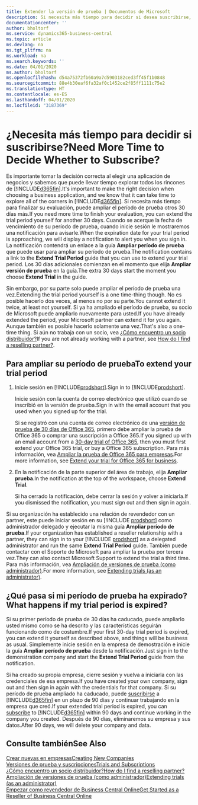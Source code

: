 ```yaml
---
title: Extender la versión de prueba | Documentos de Microsoft
description: Si necesita más tiempo para decidir si desea suscribirse, puede ampliar su versión de prueba.
documentationcenter: ''
author: bholtorf
ms.service: dynamics365-business-central
ms.topic: article
ms.devlang: na
ms.tgt_pltfrm: na
ms.workload: na
ms.search.keywords: ''
ms.date: 04/01/2020
ms.author: bholtorf
ms.openlocfilehash: d54a75372fb60a9a7d5903182ced3ff45f1b0848
ms.sourcegitcommit: 88e4b30eaf6fa32af0c1452ce2f85ff1111c75e2
ms.translationtype: HT
ms.contentlocale: es-ES
ms.lasthandoff: 04/01/2020
ms.locfileid: "3187369"
---
```

# <a name="need-more-time-to-decide-whether-to-subscribe"></a><span data-ttu-id="215b6-103">¿Necesita más tiempo para decidir si suscribirse?</span><span class="sxs-lookup"><span data-stu-id="215b6-103">Need More Time to Decide Whether to Subscribe?</span></span>
<span data-ttu-id="215b6-104">Es importante tomar la decisión correcta al elegir una aplicación de negocios y sabemos que puede llevar tiempo explorar todos los rincones de [!INCLUDE[d365fin](includes/d365fin_md.md)].</span><span class="sxs-lookup"><span data-stu-id="215b6-104">It's important to make the right decision when choosing a business application, and we know that it can take time to explore all of the corners in [!INCLUDE[d365fin](includes/d365fin_md.md)].</span></span> <span data-ttu-id="215b6-105">Si necesita más tiempo para finalizar su evaluación, puede ampliar el período de prueba otros 30 días más.</span><span class="sxs-lookup"><span data-stu-id="215b6-105">If you need more time to finish your evaluation, you can extend the trial period yourself for another 30 days.</span></span> <span data-ttu-id="215b6-106">Cuando se acerque la fecha de vencimiento de su período de prueba, cuando inicie sesión le mostraremos una notificación para avisarle.</span><span class="sxs-lookup"><span data-stu-id="215b6-106">When the expiration date for your trial period is approaching, we will display a notification to alert you when you sign in.</span></span> <span data-ttu-id="215b6-107">La notificación contendrá un enlace a la guía **Ampliar período de prueba** que puede usar para ampliar su período de prueba.</span><span class="sxs-lookup"><span data-stu-id="215b6-107">The notification contains a link to the **Extend Trial Period** guide that you can use to extend your trial period.</span></span> <span data-ttu-id="215b6-108">Los 30 días adicionales comienzan en el momento que elija **Ampliar versión de prueba** en la guía.</span><span class="sxs-lookup"><span data-stu-id="215b6-108">The extra 30 days start the moment you choose **Extend Trial** in the guide.</span></span>

<span data-ttu-id="215b6-109">Sin embargo, por su parte solo puede ampliar el período de prueba una vez.</span><span class="sxs-lookup"><span data-stu-id="215b6-109">Extending the trial period yourself is a one time-thing though.</span></span> <span data-ttu-id="215b6-110">No es posible hacerlo dos veces, al menos no por su parte.</span><span class="sxs-lookup"><span data-stu-id="215b6-110">You cannot extend it twice, at least not yourself.</span></span> <span data-ttu-id="215b6-111">Si ya ha ampliado el período de prueba, su socio de Microsoft puede ampliarlo nuevamente para usted.</span><span class="sxs-lookup"><span data-stu-id="215b6-111">If you have already extended the period, your Microsoft partner can extend it for you again.</span></span> <span data-ttu-id="215b6-112">Aunque también es posible hacerlo solamente una vez.</span><span class="sxs-lookup"><span data-stu-id="215b6-112">That's also a one-time thing.</span></span> <span data-ttu-id="215b6-113">Si aún no trabaja con un socio, vea [¿Cómo encuentro un socio distribuidor?](across-faq.md#findpartner)</span><span class="sxs-lookup"><span data-stu-id="215b6-113">If you are not already working with a partner, see [How do I find a reselling partner?](across-faq.md#findpartner).</span></span>  

## <a name="to-extend-your-trial-period"></a><span data-ttu-id="215b6-114">Para ampliar su período de prueba</span><span class="sxs-lookup"><span data-stu-id="215b6-114">To extend your trial period</span></span>

1. <span data-ttu-id="215b6-115">Inicie sesión en [!INCLUDE[prodshort](includes/prodshort.md)].</span><span class="sxs-lookup"><span data-stu-id="215b6-115">Sign in to [!INCLUDE[prodshort](includes/prodshort.md)].</span></span>

    <span data-ttu-id="215b6-116">Inicie sesión con la cuenta de correo electrónico que utilizó cuando se inscribió en la versión de prueba.</span><span class="sxs-lookup"><span data-stu-id="215b6-116">Sign in with the email account that you used when you signed up for the trial.</span></span>  

    <span data-ttu-id="215b6-117">Si se registró con una cuenta de correo electrónico de una [versión de prueba de 30 días de Office 365](/microsoft-365/commerce/sign-up-for-office-365-trial), primero debe ampliar la prueba de Office 365 o comprar una suscripción a Office 365.</span><span class="sxs-lookup"><span data-stu-id="215b6-117">If you signed up with an email account from a [30-day trial of Office 365](/microsoft-365/commerce/sign-up-for-office-365-trial), then you must first extend your Office 365 trial, or buy a Office 365 subscription.</span></span> <span data-ttu-id="215b6-118">Para más información, vea [Ampliar la prueba de Office 365 para empresas](/microsoft-365/commerce/extend-your-trial).</span><span class="sxs-lookup"><span data-stu-id="215b6-118">For more information, see [Extend your trial for Office 365 for business](/microsoft-365/commerce/extend-your-trial).</span></span>
2. <span data-ttu-id="215b6-119">En la notificación de la parte superior del área de trabajo, elija **Ampliar prueba**.</span><span class="sxs-lookup"><span data-stu-id="215b6-119">In the notification at the top of the workspace, choose **Extend Trial**.</span></span>

    <span data-ttu-id="215b6-120">Si ha cerrado la notificación, debe cerrar la sesión y volver a iniciarla.</span><span class="sxs-lookup"><span data-stu-id="215b6-120">If you dismissed the notification, you must sign out and then sign in again.</span></span>

<span data-ttu-id="215b6-121">Si su organización ha establecido una relación de revendedor con un partner, este puede iniciar sesión en su [!INCLUDE [prodshort](includes/prodshort.md)] como administrador delegado y ejecutar la misma guía **Ampliar período de prueba**.</span><span class="sxs-lookup"><span data-stu-id="215b6-121">If your organization has established a reseller relationship with a partner, they can sign in to your [!INCLUDE [prodshort](includes/prodshort.md)] as a delegated administrator and run the same **Extend Trial Period** guide.</span></span> <span data-ttu-id="215b6-122">También puede contactar con el Soporte de Microsoft para ampliar la prueba por tercera vez.</span><span class="sxs-lookup"><span data-stu-id="215b6-122">They can also contact Microsoft Support to extend the trial a third time.</span></span> <span data-ttu-id="215b6-123">Para más información, vea [Ampliación de versiones de prueba (como administrador)](/dynamics365/business-central/dev-itpro/administration/tenant-administration#extending-trials).</span><span class="sxs-lookup"><span data-stu-id="215b6-123">For more information, see [Extending trials (as an administrator)](/dynamics365/business-central/dev-itpro/administration/tenant-administration#extending-trials).</span></span>  

## <a name="what-happens-if-my-trial-period-is-expired"></a><span data-ttu-id="215b6-124">¿Qué pasa si mi período de prueba ha expirado?</span><span class="sxs-lookup"><span data-stu-id="215b6-124">What happens if my trial period is expired?</span></span>

<span data-ttu-id="215b6-125">Si su primer período de prueba de 30 días ha caducado, puede ampliarlo usted mismo como se ha descrito y las características seguirán funcionando como de costumbre.</span><span class="sxs-lookup"><span data-stu-id="215b6-125">If your first 30-day trial period is expired, you can extend it yourself as described above, and things will be business as usual.</span></span> <span data-ttu-id="215b6-126">Simplemente inicie sesión en la empresa de demostración e inicie la guía **Ampliar período de prueba** desde la notificación.</span><span class="sxs-lookup"><span data-stu-id="215b6-126">Just sign in to the demonstration company and start the **Extend Trial Period** guide from the notification.</span></span>  

<span data-ttu-id="215b6-127">Si ha creado su propia empresa, cierre sesión y vuelva a iniciarla con las credenciales de esa empresa.</span><span class="sxs-lookup"><span data-stu-id="215b6-127">If you have created your own company, sign out and then sign in again with the credentials for that company.</span></span> <span data-ttu-id="215b6-128">Si su período de prueba ampliado ha caducado, puede [suscribirse](https://go.microsoft.com/fwlink/?linkid=828659) a [!INCLUDE[d365fin](includes/d365fin_md.md)] en un plazo de 90 días y continuar trabajando en la empresa que creó.</span><span class="sxs-lookup"><span data-stu-id="215b6-128">If your extended trial period is expired, you can [subscribe](https://go.microsoft.com/fwlink/?linkid=828659) to [!INCLUDE[d365fin](includes/d365fin_md.md)] within 90 days and continue working in the company you created.</span></span> <span data-ttu-id="215b6-129">Después de 90 días, eliminaremos su empresa y sus datos.</span><span class="sxs-lookup"><span data-stu-id="215b6-129">After 90 days, we will delete your company and data.</span></span>  

## <a name="see-also"></a><span data-ttu-id="215b6-130">Consulte también</span><span class="sxs-lookup"><span data-stu-id="215b6-130">See Also</span></span>

[<span data-ttu-id="215b6-131">Crear nuevas en empresas</span><span class="sxs-lookup"><span data-stu-id="215b6-131">Creating New Companies</span></span>](about-new-company.md)  
[<span data-ttu-id="215b6-132">Versiones de prueba y suscripciones</span><span class="sxs-lookup"><span data-stu-id="215b6-132">Trials and Subscriptions</span></span>](across-preview.md)  
[<span data-ttu-id="215b6-133">¿Cómo encuentro un socio distribuidor?</span><span class="sxs-lookup"><span data-stu-id="215b6-133">How do I find a reselling partner?</span></span>](across-faq.md#findpartner)  
[<span data-ttu-id="215b6-134">Ampliación de versiones de prueba (como administrador)</span><span class="sxs-lookup"><span data-stu-id="215b6-134">Extending trials (as an administrator)</span></span>](/dynamics365/business-central/dev-itpro/administration/tenant-administration#extending-trials)  
[<span data-ttu-id="215b6-135">Empezar como revendedor de Business Central Online</span><span class="sxs-lookup"><span data-stu-id="215b6-135">Get Started as a Reseller of Business Central Online</span></span>](/dynamics365/business-central/dev-itpro/administration/get-started-online)  
